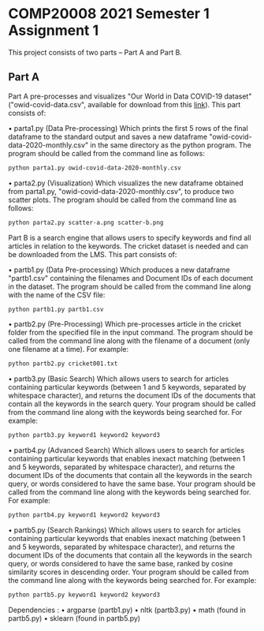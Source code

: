# COMP20008 2021 Semester 1 Assignment 1

This project consists of two parts – Part A and Part B. 

## Part A
Part A pre-processes and visualizes "Our World in Data COVID-19 dataset" ("owid-covid-data.csv", available for download from this [link](https://covid.ourworldindata.org/data/owid-covid-data.csv)). This part consists of:

• parta1.py (Data Pre-processing)
Which prints the first 5 rows of the final dataframe to the standard output and saves a new dataframe "owid-covid-data-2020-monthly.csv" in the same directory as the python program. The program should be called from the command line as follows:

```bash
python parta1.py owid-covid-data-2020-monthly.csv
```

• parta2.py (Visualization)
Which visualizes the new dataframe obtained from parta1.py, "owid-covid-data-2020-monthly.csv", to produce two scatter plots. The program should be called from the command line as follows:

```bash
python parta2.py scatter-a.png scatter-b.png
```

Part B is a search engine that allows users to specify keywords and find all articles in relation to the keywords. The cricket dataset is needed and can be downloaded from the LMS. This part consists of:

• partb1.py (Data Pre-processing)
Which produces a new dataframe "partb1.csv" containing the filenames and Document IDs of each document in the dataset. The program should be called from the command line along with the name of the CSV file:

```bash
python partb1.py partb1.csv
```

• partb2.py (Pre-Processing)
Which pre-processes article in the cricket folder from the specified file in the input command.
The program should be called from the command line along with the filename of a document (only one filename at a time). For example:

```bash
python partb2.py cricket001.txt
```

• partb3.py (Basic Search)
Which allows users to search for articles containing particular keywords (between 1 and 5 keywords, separated by whitespace character), and returns the document IDs of the documents that contain all the keywords in the search query. Your program should be called from the command line along with the keywords being searched for. For example:

```bash
python partb3.py keyword1 keyword2 keyword3
```

• partb4.py (Advanced Search)
Which allows users to search for articles containing particular keywords that enables inexact matching (between 1 and 5 keywords, separated by whitespace character), and returns the document IDs of the documents that contain all the keywords in the search query, or words considered to have the same base. Your program should be called from the command line along with the keywords being searched for. For example:

```bash
python partb4.py keyword1 keyword2 keyword3
```

• partb5.py (Search Rankings)
Which allows users to search for articles containing particular keywords that enables inexact matching (between 1 and 5 keywords, separated by whitespace character), and returns the document IDs of the documents that contain all the keywords in the search query, or words considered to have the same base, ranked by cosine similarity scores in descending order. Your program should be called from the command line along with the keywords being searched for. For example:

```bash
python partb5.py keyword1 keyword2 keyword3
```

Dependencies :
• argparse (partb1.py)
• nltk (partb3.py)
• math (found in partb5.py)
• sklearn (found in partb5.py)
